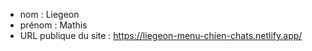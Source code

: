 - nom : Liegeon
- prénom : Mathis
- URL publique du site : https://liegeon-menu-chien-chats.netlify.app/